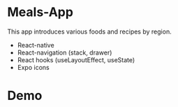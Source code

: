 # Meals-App

This app introduces various foods and recipes by region.

- React-native
- React-navigation (stack, drawer)
- React hooks (useLayoutEffect, useState)
- Expo icons

# Demo
